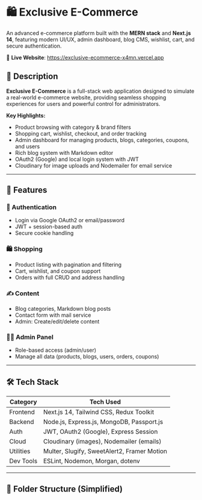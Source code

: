 # 🛍️ Exclusive E-Commerce

An advanced e-commerce platform built with the **MERN stack** and **Next.js 14**, featuring modern UI/UX, admin dashboard, blog CMS, wishlist, cart, and secure authentication.

🔗 **Live Website**: https://exclusive-ecommerce-x4mn.vercel.app

## 📖 Description

**Exclusive E-Commerce** is a full-stack web application designed to simulate a real-world e-commerce website, providing seamless shopping experiences for users and powerful control for administrators.

**Key Highlights:**
- Product browsing with category & brand filters
- Shopping cart, wishlist, checkout, and order tracking
- Admin dashboard for managing products, blogs, categories, coupons, and users
- Rich blog system with Markdown editor
- OAuth2 (Google) and local login system with JWT
- Cloudinary for image uploads and Nodemailer for email service

---

## 🚀 Features

### 👤 Authentication
- Login via Google OAuth2 or email/password
- JWT + session-based auth
- Secure cookie handling

### 🛍️ Shopping
- Product listing with pagination and filtering
- Cart, wishlist, and coupon support
- Orders with full CRUD and address handling

### ✍️ Content
- Blog categories, Markdown blog posts
- Contact form with mail service
- Admin: Create/edit/delete content

### 🧑‍💻 Admin Panel
- Role-based access (admin/user)
- Manage all data (products, blogs, users, orders, coupons)

---

## 🛠️ Tech Stack

| Category     | Tech Used                                    |
|--------------|----------------------------------------------|
| Frontend     | Next.js 14, Tailwind CSS, Redux Toolkit      |
| Backend      | Node.js, Express.js, MongoDB, Passport.js    |
| Auth         | JWT, OAuth2 (Google), Express Session        |
| Cloud        | Cloudinary (images), Nodemailer (emails)     |
| Utilities    | Multer, Slugify, SweetAlert2, Framer Motion  |
| Dev Tools    | ESLint, Nodemon, Morgan, dotenv              |

---

## 🧱 Folder Structure (Simplified)

